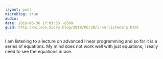 ```yaml
---
layout: post
microblog: true
audio: 
date: 2018-06-30 17:03:53 -0500
guid: http://wilson.micro.blog/2018/06/30/i-am-listening.html
---
```

I am listening to a lecture on advanced linear programming and so far it is a series of equations. My mind does not work well with just equations, I really need to see the equations in use.
